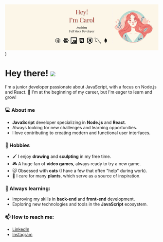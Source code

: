 ![Banner Alt Text](https://github.com/viicentin/viicentin/blob/main/Frame%2012.png?raw=true))

  <h1 align="left">Hey there! <img src="https://media3.giphy.com/media/v1.Y2lkPTc5MGI3NjExNDUyZjl2N2lic28xZnp5dmc1c3B6aTV1cnJtd2c3emZ1Z2U1ZnZkdSZlcD12MV9pbnRlcm5hbF9naWZfYnlfaWQmY3Q9cw/F0354MN9EsW2evroWz/giphy.gif" height="30px"> </h1>


I'm a junior developer passionate about JavaScript, with a focus on Node.js and React. 🚀 I'm at the beginning of my career, but I'm eager to learn and grow!

### 💻 About me
- **JavaScript** developer specializing in **Node.js** and **React**.
- Always looking for new challenges and learning opportunities.
- I love contributing to creating modern and functional user interfaces.

### 🎨 Hobbies
- 🖌️ I enjoy **drawing** and **sculpting** in my free time.
- 🎮 A huge fan of **video games**, always ready to try a new game.
- 🐱 Obsessed with **cats** (I have a few that often "help" during work).
- 🌿 I care for many **plants**, which serve as a source of inspiration.

### 🌱 Always learning:
- Improving my skills in **back-end** and **front-end** development.
- Exploring new technologies and tools in the **JavaScript** ecosystem.

### 📫 How to reach me:

- [LinkedIn](https://www.linkedin.com/in/carolinavicentin/)
- [Instagram](https://www.instagram.com/viicentin/)

